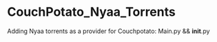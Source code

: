 CouchPotato_Nyaa_Torrents
=========================

Adding Nyaa torrents as a provider for Couchpotato: Main.py &amp;&amp; __init__.py
